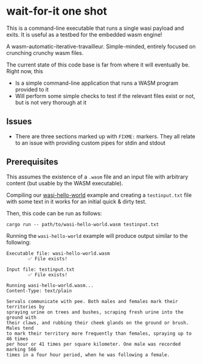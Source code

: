 # wait-for-it one shot

This is a command-line executable that runs a single wasi payload and exits. It is useful as a testbed for the embedded wasm engine!

A wasm-automatic-iterative-travailleur. Simple-minded, entirely focused on crunching crunchy wasm files.

The current state of this code base is far from where it will eventually be. Right now, this

* Is a simple command-line application that runs a WASM program provided to it
* Will perform some simple checks to test if the relevant files exist or not, but is not very thorough at it
## Issues

* There are three sections marked up with `FIXME:` markers. They all relate to an issue with providing custom pipes for stdin and stdout
## Prerequisites

This assumes the existence of a `.wasm` file and an input file with arbitrary content (but usable by the WASM executable).

Compiling our [wasi-hello-world](https://github.com/servals/wasm-samples/tree/main/wasi-hello-world) example and creating a `testinput.txt` file with some text in it works for an initial quick & dirty test.

Then, this code can be run as follows:

```
cargo run -- path/to/wasi-hello-world.wasm testinput.txt
```

Running the `wasi-hello-world` example will produce output similar to the following:
```
Executable file: wasi-hello-world.wasm
        ✅ File exists!

Input file: testinput.txt
        ✅ File exists!

Running wasi-hello-world.wasm...
Content-Type: text/plain

Servals communicate with pee. Both males and females mark their territories by
spraying urine on trees and bushes, scraping fresh urine into the ground with
their claws, and rubbing their cheek glands on the ground or brush. Males tend
to mark their territory more frequently than females, spraying up to 46 times
per hour or 41 times per square kilometer. One male was recorded marking 566
times in a four hour period, when he was following a female.
```
